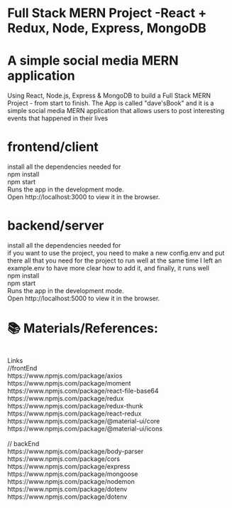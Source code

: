 # Full Stack MERN Project -React + Redux, Node, Express, MongoDB</br>

# A simple social media MERN application</br>

Using React, Node.js, Express & MongoDB to build a Full Stack MERN Project - from start to finish. The App is called "dave'sBook" and it is a simple social media MERN application that allows users to post interesting events that happened in their lives</br>

# frontend/client </br>

install all the dependencies needed for </br>
npm install</br>
npm start</br>
Runs the app in the development mode.</br>
Open http://localhost:3000 to view it in the browser.</br>

# backend/server</br>

install all the dependencies needed for</br>
if you want to use the project, you need to make a new
config.env and put there all that you need for the project to run well
at the same time I left an example.env to have more clear how to add it, and finally, it runs well </br>
npm install</br>
npm start</br>
Runs the app in the development mode.</br>
Open http://localhost:5000 to view it in the browser.</br>

# 📚 Materials/References:</br>

</br>
Links
</br>
//frontEnd </br>
https://www.npmjs.com/package/axios</br>
https://www.npmjs.com/package/moment</br>
https://www.npmjs.com/package/react-file-base64</br>
https://www.npmjs.com/package/redux</br>
https://www.npmjs.com/package/redux-thunk</br>
https://www.npmjs.com/package/react-redux</br>
https://www.npmjs.com/package/@material-ui/core</br>
https://www.npmjs.com/package/@material-ui/icons</br>
</br>
// backEnd</br>
https://www.npmjs.com/package/body-parser</br>
https://www.npmjs.com/package/cors</br>
https://www.npmjs.com/package/express</br>
https://www.npmjs.com/package/mongoose</br>
https://www.npmjs.com/package/nodemon</br>
https://www.npmjs.com/package/dotenv</br>
https://www.npmjs.com/package/dotenv</br>

<img src=''>

